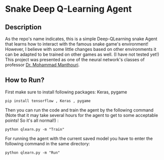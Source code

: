 # Snake Deep Q-Learning Agent

## Description 
As the repo's name indicates, this is a simple Deep-QLearning snake Agent that learns how to interact with the famous snake game's environment! However, I believe with some little changes based on other environments it can be adapted to be trained on other games as well. (I have not tested yet!) 
This project was presented as one of the neural network's classes of professor [Dr. Mohammad Manthouri](https://www.linkedin.com/in/mohammad-mansouri-07030766/).

## How to Run?
First make sure to install following packages: Keras, pygame 
```
pip install tensorflow , Keras , pygame 
```
Then you can run the code and train the agent by the following command (Note that it may take several hours for the agent to get to some  acceptable points! So it's all normal!) : 
``` 
python qlearn.py -m "Train"
```
For running the agent with the current saved model you have to enter the following command in the same directory:
``` 
python qlearn.py -m "Run"
```
